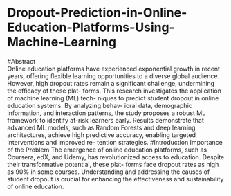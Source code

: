 # Dropout-Prediction-in-Online-Education-Platforms-Using-Machine-Learning
#Abstract	
Online education platforms have experienced exponential growth in recent years,
offering flexible learning opportunities to a diverse global audience. However, high
dropout rates remain a significant challenge, undermining the efficacy of these plat-
forms. This research investigates the application of machine learning (ML) tech-
niques to predict student dropout in online education systems. By analyzing behav-
ioral data, demographic information, and interaction patterns, the study proposes
a robust ML framework to identify at-risk learners early. Results demonstrate that
advanced ML models, such as Random Forests and deep learning architectures,
achieve high predictive accuracy, enabling targeted interventions and improved re-
tention strategies.
#Introduction
Importance of the Problem
The emergence of online education platforms, such as Coursera, edX, and Udemy, has
revolutionized access to education. Despite their transformative potential, these plat-
forms face dropout rates as high as 90% in some courses. Understanding and addressing
the causes of student dropout is crucial for enhancing the effectiveness and sustainability
of online education.
